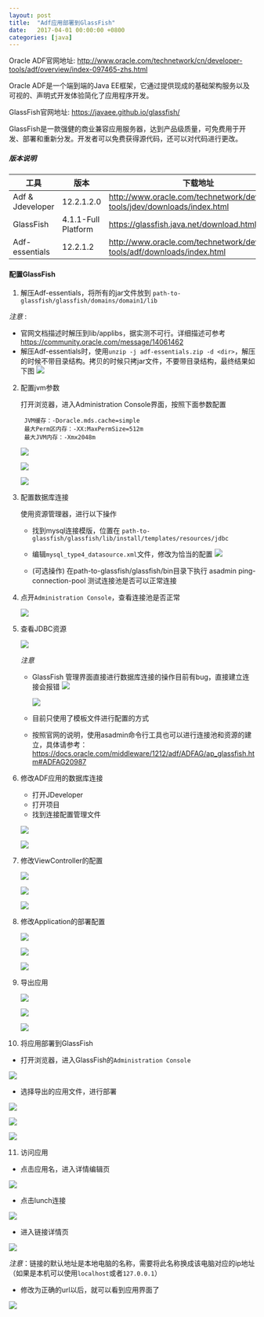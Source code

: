 ```yaml
---
layout: post
title:  "Adf应用部署到GlassFish"
date:   2017-04-01 00:00:00 +0800
categories: [java]
---
```


Oracle ADF官网地址: http://www.oracle.com/technetwork/cn/developer-tools/adf/overview/index-097465-zhs.html

Oracle ADF是一个端到端的Java EE框架，它通过提供现成的基础架构服务以及可视的、声明式开发体验简化了应用程序开发。

GlassFish官网地址: https://javaee.github.io/glassfish/

GlassFish是一款强健的商业兼容应用服务器，达到产品级质量，可免费用于开发、部署和重新分发。开发者可以免费获得源代码，还可以对代码进行更改。       








##### 版本说明

工具 | 版本 | 下载地址
---- | ----- | -----
Adf & Jdeveloper |	12.2.1.2.0 |	http://www.oracle.com/technetwork/developer-tools/jdev/downloads/index.html
GlassFish	| 4.1.1-Full Platform	| https://glassfish.java.net/download.html
Adf-essentials	 | 12.2.1.2	 | http://www.oracle.com/technetwork/developer-tools/adf/downloads/index.html


#### 配置GlassFish

1. 解压Adf-essentials，将所有的jar文件放到 `path-to-glassfish/glassfish/domains/domain1/lib`

  *注意* :

  * 官网文档描述时解压到lib/applibs，据实测不可行。详细描述可参考 https://community.oracle.com/message/14061462
  * 解压Adf-essentials时，使用`unzip -j adf-essentials.zip -d <dir>`，解压的时候不带目录结构。拷贝的时候只拷jar文件，不要带目录结构，最终结果如下图
   ![](media/lib-jars.png)


2. 配置jvm参数

   打开浏览器，进入Administration Console界面，按照下面参数配置

   ```
    JVM缓存：-Doracle.mds.cache=simple
    最大Perm区内存：-XX:MaxPermSize=512m
    最大JVM内存：-Xmx2048m
   ```

   ![](media/2-1.png)

   ![](media/a2g-2-2.png)

   ![](media/a2g-2-3.png)


3. 配置数据库连接

   使用资源管理器，进行以下操作
   
   * 找到mysql连接模版，位置在
`path-to-glassfish/glassfish/lib/install/templates/resources/jdbc`
   * 编辑`mysql_type4_datasource.xml`文件，修改为恰当的配置
   ![](media/a2g-3-1.png)

   * (可选操作) 在path-to-glassfish/glassfish/bin目录下执行 asadmin ping-connection-pool <connection-pool-name>测试连接池是否可以正常连接

4. 点开`Administration Console`，查看连接池是否正常

   ![](media/a2g-4-1.png)

5. 查看JDBC资源
   
   ![](media/a2g-5-1.png)

   *注意*
   
   * GlassFish 管理界面直接进行数据库连接的操作目前有bug，直接建立连接会报错
   ![](media/a2g-5-2.png)
   
     ![](media/a2g-5-3.png)
   
   * 目前只使用了模板文件进行配置的方式
   * 按照官网的说明，使用asadmin命令行工具也可以进行连接池和资源的建立，具体请参考：  https://docs.oracle.com/middleware/1212/adf/ADFAG/ap_glassfish.htm#ADFAG20987

6. 修改ADF应用的数据库连接
   
   * 打开JDeveloper
   * 打开项目
   * 找到连接配置管理文件
   
   ![](media/a2g-6-1.png)
   
   ![](media/a2g-6-2.png)

7. 修改ViewController的配置
   
   ![](media/a2g-7-1.png)

   ![](media/a2g-7-2.png)

   ![](media/a2g-7-3.png)

8. 修改Application的部署配置

   ![](media/a2g-8-1.png)

   ![](media/a2g-8-2.png)

   ![](media/a2g-8-3.png)

9. 导出应用
   
   ![](media/a2g-9-1.png)

   ![](media/a2g-9-2.png)

   ![](media/a2g-9-3.png)

10. 将应用部署到GlassFish

   * 打开浏览器，进入GlassFish的`Administration Console`
   
   ![](media/a2g-10-1.png)

   
   * 选择导出的应用文件，进行部署
   
   ![](media/a2g-10-2.png)

   ![](media/a2g-10-3.png)

   ![](media/a2g-10-4.png)

11. 访问应用
   
   * 点击应用名，进入详情编辑页
   
   ![](media/a2g-11-1.png)

   
   * 点击lunch连接
   
   ![](media/a2g-11-2.png)

   
   * 进入链接详情页
   
   ![](media/a2g-11-3.png)

   *注意*：链接的默认地址是本地电脑的名称，需要将此名称换成该电脑对应的ip地址（如果是本机可以使用`localhost`或者`127.0.0.1`）
   
   * 修改为正确的url以后，就可以看到应用界面了
   
   ![](media/a2g-11-4.png)


